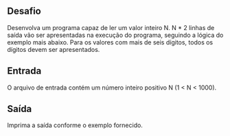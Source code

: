 ## Desafio

Desenvolva um programa capaz de ler um valor inteiro N. N * 2 linhas de saída vão ser apresentadas na execução do programa, seguindo a lógica do exemplo mais abaixo. Para os valores com mais de seis dígitos, todos os dígitos devem ser apresentados.

## Entrada

O arquivo de entrada contém um número inteiro positivo N (1 < N < 1000).

## Saída

Imprima a saída conforme o exemplo fornecido.